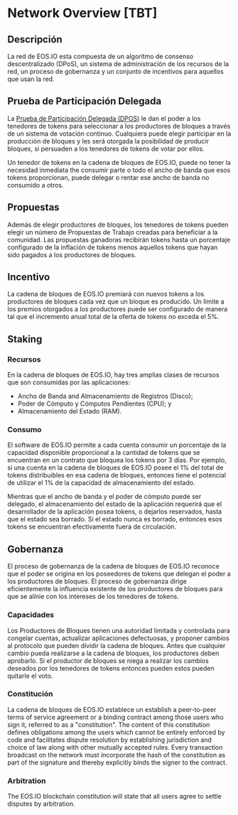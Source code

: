# Network Overview \[TBT\]

## Descripción

La red de EOS.IO esta compuesta de un algoritmo de consenso descentralizado \(DPoS\), un sistema de administración de los recursos de la red, un proceso de gobernanza y un conjunto de incentivos para aquellos que usan la red.

## Prueba de Participación Delegada

La [Prueba de Participación Delegada \(DPOS\)](https://steemit.com/dpos/@dantheman/dpos-consensus-algorithm-this-missing-white-paper) le dan el poder a los tenedores de tokens para seleccionar a los productores de bloques a través de un sistema de votación continuo. Cualquiera puede elegir participar en la producción de bloques y les será otorgada la posibilidad de producir bloques, si persuaden a los tenedores de tokens de votar por ellos.

Un tenedor de tokens en la cadena de bloques de EOS.IO, puede no tener la necesidad inmediata the consumir parte o todo el ancho de banda que esos tokens proporcionan, puede delegar o rentar ese ancho de banda no consumido a otros.

## Propuestas

Además de elegir productores de bloques, los tenedores de tokens pueden elegir un número de Propuestas de Trabajo creadas para beneficiar a la comunidad. Las propuestas ganadoras recibirán tokens hasta un porcentaje configurado de la inflación de tokens menos aquellos tokens que hayan sido pagados a los productores de bloques.

## Incentivo

La cadena de bloques de EOS.IO premiará con nuevos tokens a los productores de bloques cada vez que un bloque es producido. Un límite a los premios otorgados a los productores puede ser configurado de manera tal que el incremento anual total de la oferta de tokens no exceda el 5%.

## Staking

### Recursos

En la cadena de bloques de EOS.IO, hay tres amplias clases de recursos que son consumidas por las aplicaciones:

* Ancho de Banda and Almacenamiento de Registros \(Disco\);
* Poder de Cómputo y Cómputos Pendientes \(CPU\); y
* Almacenamiento del Estado \(RAM\).

### Consumo

El software de EOS.IO permite a cada cuenta consumir un porcentaje de la capacidad disponible proporcional a la cantidad de tokens que se encuentran en un contrato que bloquea los tokens por 3 días.  Por ejemplo, si una cuenta en la cadena de bloques de EOS.IO posee el 1% del total de tokens distribuibles en esa cadena de bloques, entonces tiene el potencial de utilizar el 1% de la capacidad de almacenamiento del estado.

Mientras que el ancho de banda y el poder de cómputo puede ser delegado, el almacenamiento del estado de la aplicación requerirá que el desarrollador de la aplicación posea tokens, o dejarlos reservados, hasta que el estado sea borrado. Si el estado nunca es borrado, entonces esos tokens se encuentran efectivamente fuera de circulación.

## Gobernanza

El proceso de gobernanza de la cadena de bloques de EOS.IO reconoce que el poder se origina en los poseedores de tokens que delegan el poder a los productores de bloques. El proceso de gobernanza dirige eficientemente la influencia existente de los productores de bloques para que se alínie con los intereses de los tenedores de tokens.

### Capacidades

Los Productores de Bloques tienen una autoridad limitada y controlada para congelar cuentas, actualizar aplicaciones defectuosas, y proponer cambios al protocolo que pueden dividir la cadena de bloques. Antes que cualquier cambio pueda realizarse a la cadena de bloques, los productores deben aprobarlo. Si el productor de bloques se niega a realizar los cambios deseados por los tenedores de tokens entonces pueden estos pueden quitarle el voto.

### Constitución

La cadena de bloques de EOS.IO establece un establish a peer-to-peer terms of service agreement or a binding contract among those users who sign it, referred to as a "constitution". The content of this constitution defines obligations among the users which cannot be entirely enforced by code and facilitates dispute resolution by establishing jurisdiction and choice of law along with other mutually accepted rules. Every transaction broadcast on the network must incorporate the hash of the constitution as part of the signature and thereby explicitly binds the signer to the contract.

### Arbitration

The EOS.IO blockchain constitution will state that all users agree to settle disputes by arbitration.

